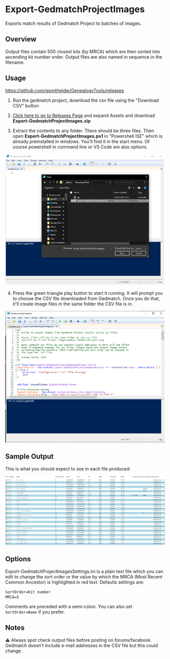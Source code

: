 # Export-GedmatchProjectImages

Exports match results of Gedmatch Project to batches of images.

## Overview
Output files contain 500 closest kits (by MRCA) which are then
sorted into ascending kit number order. Output files are also 
named in sequence in the filename.

## Usage

https://github.com/gsmitheidw/GenealogyTools/releases


1. Run the gedmatch project, download the csv file using the "Download CSV" button
2. [Click here to go to Releases Page](https://github.com/gsmitheidw/GenealogyTools/releases)
and expand Assets and download **Export-GedmatchProjectImages.zip**

3. Extract the contents to any folder. There should be three files.
Then open **Export-GedmatchProjectImages.ps1** in "Powershell ISE" which is already preinstalled in windows. 
You'll find it in the start menu. Of course powershell in command line or VS Code are also options.

![open ps1 file](https://github.com/gsmitheidw/GenealogyTools/blob/main/images/open-ps1.png?raw=true "Open ps1 file")

4. Press the green triangle play button to start it running. It will prompt you to choose the CSV file
downloaded from Gedmatch. Once you do that, it'll create image files in the same folder
the CSV file is in. 

![Read to Run](https://github.com/gsmitheidw/GenealogyTools/blob/main/images/ready-to-run.png?raw=true "Read to run")

## Sample Output

This is what you should expect to see in each file produced:


![Read to Run](https://github.com/gsmitheidw/GenealogyTools/blob/main/images/sample-output.png?raw=true "Sample Output") 

## Options

Export-GedmatchProjectImagesSettings.ini is a plain text file which you can edit to change the sort order
or the value by which the MRCA (Most Recent Common Ancestor) is highlighted in red text.
Defaults settings are:

    SortOrder=Kit number
    MRCA=5

Comments are preceded with a semi-colon. You can also set ```SortOrder=Name``` if you prefer.

## Notes

:warning: Always spot check output files before posting on forums/facebook. 
Gedmatch doesn't include e-mail addresses in the CSV file but this could change. 




